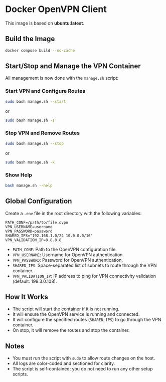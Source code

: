 # Docker OpenVPN Client

This image is based on **ubuntu:latest**.

## Build the Image

```bash
docker compose build --no-cache
```

## Start/Stop and Manage the VPN Container

All management is now done with the `manage.sh` script:

### Start VPN and Configure Routes

```bash
sudo bash manage.sh --start
```
or
```bash
sudo bash manage.sh -s
```

### Stop VPN and Remove Routes

```bash
sudo bash manage.sh --stop
```
or
```bash
sudo bash manage.sh -k
```

### Show Help

```bash
bash manage.sh --help
```

## Global Configuration

Create a `.env` file in the root directory with the following variables:

```properties
PATH_CONF=/path/to/file.ovpn
VPN_USERNAME=username
VPN_PASSWORD=password
SHARED_IPS="192.168.1.0/24 10.0.0.0/16"
VPN_VALIDATION_IP=8.8.8.8
```

- `PATH_CONF`: Path to the OpenVPN configuration file.
- `VPN_USERNAME`: Username for OpenVPN authentication.
- `VPN_PASSWORD`: Password for OpenVPN authentication.
- `SHARED_IPS`: Space-separated list of subnets to route through the VPN container.
- `VPN_VALIDATION_IP`: IP address to ping for VPN connectivity validation (default: 199.3.0.108).

## How It Works

- The script will start the container if it is not running.
- It will ensure the OpenVPN service is running and connected.
- It will configure the specified routes (`SHARED_IPS`) to go through the VPN container.
- On stop, it will remove the routes and stop the container.

## Notes

- You must run the script with `sudo` to allow route changes on the host.
- All logs are color-coded and sectioned for clarity.
- The script is self-contained; you do not need to run any other setup scripts.
